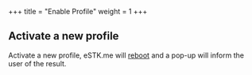 +++
title = "Enable Profile"
weight = 1
+++

## Activate a new profile

Activate a new profile, eSTK.me will [reboot](/stk/tools/reboot) and a pop-up will inform the user of the result.
